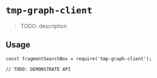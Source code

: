 # `tmp-graph-client`

> TODO: description

## Usage

```
const fragmentSearchBox = require('tmp-graph-client');

// TODO: DEMONSTRATE API
```
